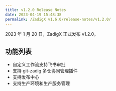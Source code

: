 ```yaml
---
title: v1.2.0 Release Notes
date: 2023-04-19 15:48:38
permalink: /ZadigX v1.6.0/release-notes/v1.2.0/
---
```



2023 年 1 月 20 日，ZadigX 正式发布 v1.2.0。

## 功能列表

- 自定义工作流支持飞书审批
- 支持 git-zadig 多仓协同管理插件
- 支持发布中心
- 支持生产环境和生产服务管理


